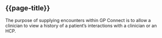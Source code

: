 ## {{page-title}}

The purpose of supplying encounters within GP Connect is to allow a clinician to view a history of a patient’s interactions with a clinician or an HCP.

